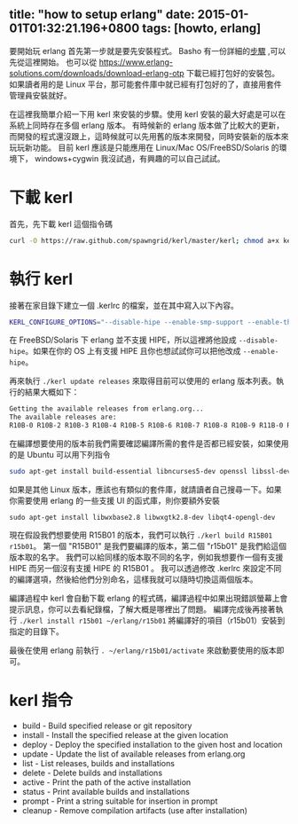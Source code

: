 title: "how to setup erlang"
date: 2015-01-01T01:32:21.196+0800
tags: [howto, erlang]
---


要開始玩 erlang 首先第一步就是要先安裝程式。
Basho 有一份詳細的[步驟](http://docs.basho.com/riak/latest/ops/building/installing/erlang/) ,可以先從這裡開始。
也可以從 https://www.erlang-solutions.com/downloads/download-erlang-otp 下載已經打包好的安裝包。
如果讀者用的是 Linux 平台，那可能套件庫中就已經有打包好的了，直接用套件管理員安裝就好。

在這裡我簡單介紹一下用 kerl 來安裝的步驟。使用 kerl 安裝的最大好處是可以在系統上同時存在多個 erlang 版本。
有時候新的 erlang 版本做了比較大的更新，而開發的程式還沒跟上，這時候就可以先用舊的版本來開發，同時安裝新的版本來玩玩新功能。
目前 kerl 應該是只能應用在 Linux/Mac OS/FreeBSD/Solaris 的環境下， windows+cygwin 我沒試過，有興趣的可以自己試試。

<!-- more -->

下載 kerl
==============

首先，先下載 kerl 這個指令碼

```sh
curl -O https://raw.github.com/spawngrid/kerl/master/kerl; chmod a+x kerl
```

執行 kerl
==========

接著在家目錄下建立一個 .kerlrc 的檔案，並在其中寫入以下內容。

```sh
KERL_CONFIGURE_OPTIONS="--disable-hipe --enable-smp-support --enable-threads --enable-kernel-poll  --enable-darwin-64bit"
```
在 FreeBSD/Solaris 下 erlang 並不支援 HIPE，所以這裡將他設成 `--disable-hipe`。如果在你的 OS 上有支援 HIPE 且你也想試試你可以把他改成 `--enable-hipe`。

再來執行 `./kerl update releases` 來取得目前可以使用的 erlang 版本列表。執行的結果大概如下：

```html
Getting the available releases from erlang.org...
The available releases are:
R10B-0 R10B-2 R10B-3 R10B-4 R10B-5 R10B-6 R10B-7 R10B-8 R10B-9 R11B-0 R11B-1 R11B-2 R11B-3 R11B-4 R11B-5 R12B-0 R12B-1 R12B-2 R12B-3 R12B-4 R12B-5 R13A R13B R13B01 R13B02 R13B03 R13B04 R14A R14B R14B01 R14B02 R14B03 R14B04 R15B R15B01 R15B02 R15B03 R16B R16B01 R16B02
```

在編譯想要使用的版本前我們需要確認編譯所需的套件是否都已經安裝，如果使用的是 Ubuntu 可以用下列指令

```sh
sudo apt-get install build-essential libncurses5-dev openssl libssl-dev fop xsltproc unixodbc-dev
```

如果是其他 Linux 版本，應該也有類似的套件庫，就請讀者自己搜尋一下。如果你需要使用 erlang 的一些支援 UI 的函式庫，則你要額外安裝

```bsh
sudo apt-get install libwxbase2.8 libwxgtk2.8-dev libqt4-opengl-dev
```

現在假設我們想要使用 R15B01 的版本，我們可以執行 `./kerl build R15B01 r15b01`。
第一個 "R15B01" 是我們要編譯的版本，第二個 "r15b01" 是我們給這個版本取的名字。
我們可以給同樣的版本取不同的名字，例如我想要作一個有支援 HIPE 而另一個沒有支援 HIPE 的 R15B01 。
我可以透過修改 .kerlrc 來設定不同的編譯選項，然後給他們分別命名，這樣我就可以隨時切換這兩個版本。

編譯過程中 kerl 會自動下載 erlang 的程式碼，編譯過程中如果出現錯誤螢幕上會提示訊息，你可以去看紀錄檔，了解大概是哪裡出了問題。
編譯完成後再接著執行 `./kerl install r15b01 ~/erlang/r15b01` 將編譯好的項目（r15b01）安裝到指定的目錄下。

最後在使用 erlang 前執行 `. ~/erlang/r15b01/activate` 來啟動要使用的版本即可。

kerl 指令
=========

*  build   - Build specified release or git repository
*  install - Install the specified release at the given location
*  deploy  - Deploy the specified installation to the given host and location
*  update  - Update the list of available releases from erlang.org
*  list    - List releases, builds and installations
*  delete  - Delete builds and installations
*  active  - Print the path of the active installation
*  status  - Print available builds and installations
*  prompt  - Print a string suitable for insertion in prompt
*  cleanup - Remove compilation artifacts (use after installation)


